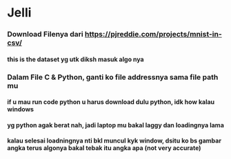 # Jelli

### Download Filenya dari https://pjreddie.com/projects/mnist-in-csv/
#### this is the dataset yg utk diksh masuk algo nya

### Dalam File C & Python, ganti ko file addressnya sama file path mu
#### if u mau run code python u harus download dulu python, idk how kalau windows
#### yg python agak berat nah, jadi laptop mu bakal laggy dan loadingnya lama
#### kalau selesai loadningnya nti bkl muncul kyk window, dsitu ko bs gambar angka terus algonya bakal tebak itu angka apa (not very accurate)

